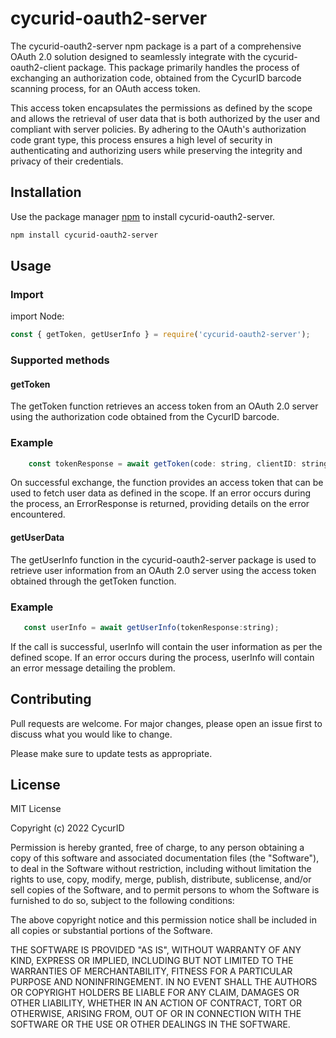 # cycurid-oauth2-server

The cycurid-oauth2-server npm package is a part of a comprehensive OAuth 2.0 solution designed to seamlessly integrate with the cycurid-oauth2-client package. This package primarily handles the process of exchanging an authorization code, obtained from the CycurID barcode scanning process, for an OAuth access token.

This access token encapsulates the permissions as defined by the scope and allows the retrieval of user data that is both authorized by the user and compliant with server policies. By adhering to the OAuth's authorization code grant type, this process ensures a high level of security in authenticating and authorizing users while preserving the integrity and privacy of their credentials.

## Installation

Use the package manager [npm](https://www.npmjs.com/) to install cycurid-oauth2-server.

```bash
npm install cycurid-oauth2-server
```

## Usage

### Import

import Node:

```javascript
const { getToken, getUserInfo } = require('cycurid-oauth2-server');
```

### Supported methods

#### getToken

The getToken function retrieves an access token from an OAuth 2.0 server using the authorization code obtained from the CycurID barcode.

### Example

```javascript
    const tokenResponse = await getToken(code: string, clientID: string, clientSecret: string)
```

On successful exchange, the function provides an access token that can be used to fetch user data as defined in the scope. If an error occurs during the process, an ErrorResponse is returned, providing details on the error encountered.

#### getUserData

The getUserInfo function in the cycurid-oauth2-server package is used to retrieve user information from an OAuth 2.0 server using the access token obtained through the getToken function.

### Example

```javascript
   const userInfo = await getUserInfo(tokenResponse:string);
```

If the call is successful, userInfo will contain the user information as per the defined scope. If an error occurs during the process, userInfo will contain an error message detailing the problem.

## Contributing

Pull requests are welcome. For major changes, please open an issue first to discuss what you would like to change.

Please make sure to update tests as appropriate.

## License

MIT License

Copyright (c) 2022 CycurID

Permission is hereby granted, free of charge, to any person obtaining a copy
of this software and associated documentation files (the "Software"), to deal
in the Software without restriction, including without limitation the rights
to use, copy, modify, merge, publish, distribute, sublicense, and/or sell
copies of the Software, and to permit persons to whom the Software is
furnished to do so, subject to the following conditions:

The above copyright notice and this permission notice shall be included in all
copies or substantial portions of the Software.

THE SOFTWARE IS PROVIDED "AS IS", WITHOUT WARRANTY OF ANY KIND, EXPRESS OR
IMPLIED, INCLUDING BUT NOT LIMITED TO THE WARRANTIES OF MERCHANTABILITY,
FITNESS FOR A PARTICULAR PURPOSE AND NONINFRINGEMENT. IN NO EVENT SHALL THE
AUTHORS OR COPYRIGHT HOLDERS BE LIABLE FOR ANY CLAIM, DAMAGES OR OTHER
LIABILITY, WHETHER IN AN ACTION OF CONTRACT, TORT OR OTHERWISE, ARISING FROM,
OUT OF OR IN CONNECTION WITH THE SOFTWARE OR THE USE OR OTHER DEALINGS IN THE
SOFTWARE.

```

```
